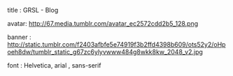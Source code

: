 title : GRSL - Blog

avatar: http://67.media.tumblr.com/avatar_ec2572cdd2b5_128.png

banner : http://static.tumblr.com/f2403afbfe5e74919f3b2ffd4398b609/ots52y2/oHpoeh8dw/tumblr_static_g67zc6ylyvwww484g8wkk8kw_2048_v2.jpg

font : Helvetica, arial , sans-serif
